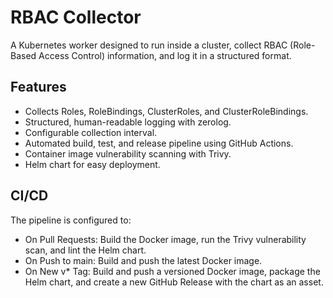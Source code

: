 # RBAC Collector
A Kubernetes worker designed to run inside a cluster, collect RBAC (Role-Based Access Control) information, and log it in a structured format.

## Features
* Collects Roles, RoleBindings, ClusterRoles, and ClusterRoleBindings.
* Structured, human-readable logging with zerolog.
* Configurable collection interval.
* Automated build, test, and release pipeline using GitHub Actions.
* Container image vulnerability scanning with Trivy.
* Helm chart for easy deployment.

## CI/CD
The pipeline is configured to:

* On Pull Requests: Build the Docker image, run the Trivy vulnerability scan, and lint the Helm chart.
* On Push to main: Build and push the latest Docker image.
* On New v* Tag: Build and push a versioned Docker image, package the Helm chart, and create a new GitHub Release with the chart as an asset.